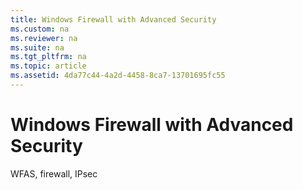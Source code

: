 ```yaml
---
title: Windows Firewall with Advanced Security
ms.custom: na
ms.reviewer: na
ms.suite: na
ms.tgt_pltfrm: na
ms.topic: article
ms.assetid: 4da77c44-4a2d-4458-8ca7-13701695fc55
---
```

# Windows Firewall with Advanced Security
WFAS, firewall, IPsec


